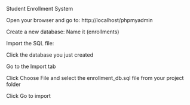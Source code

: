 Student Enrollment System


Open your browser and go to:
http://localhost/phpmyadmin

Create a new database:
Name it (enrollments)

Import the SQL file:

Click the database you just created

Go to the Import tab

Click Choose File and select the enrollment_db.sql file from your project folder

Click Go to import
